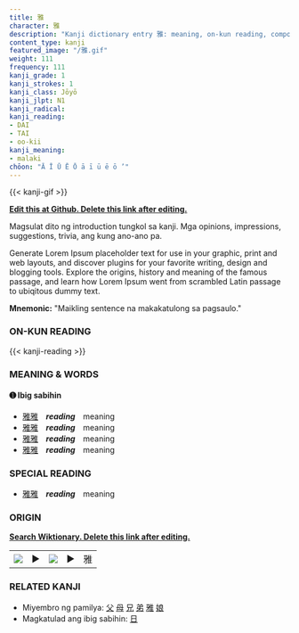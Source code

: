 ```yaml
---
title: 雅
character: 雅
description: "Kanji dictionary entry 雅: meaning, on-kun reading, compounds, origin, related kanji"
content_type: kanji
featured_image: "/雅.gif"
weight: 111
frequency: 111
kanji_grade: 1
kanji_strokes: 1
kanji_class: Jōyō
kanji_jlpt: N1
kanji_radical: 
kanji_reading: 
- DAI
- TAI
- oo-kii
kanji_meaning:
- malaki
chōon: "Ā Ī Ū Ē Ō ā ī ū ē ō ’"
---
```

[//]: # (Don't edit the line below. Kanji animated GIF code is automatically generated.)
{{< kanji-gif >}}

[//]: # (Edit below this line.)

**[Edit this at Github. Delete this link after editing.](https://github.com/tim0g/tim/tree/main/content/kanji/雅/index.md)**

Magsulat dito ng introduction tungkol sa kanji. Mga opinions, impressions, suggestions, trivia, ang kung ano-ano pa.

Generate Lorem Ipsum placeholder text for use in your graphic, print and web layouts, and discover plugins for your favorite writing, design and blogging tools. Explore the origins, history and meaning of the famous passage, and learn how Lorem Ipsum went from scrambled Latin passage to ubiqitous dummy text.
 
**Mnemonic:** "Maikling sentence na makakatulong sa pagsaulo."

### ON-KUN READING

[//]: # (Don't edit the line below. ON-KUN READING code is automatically generated.)
{{< kanji-reading >}}

### MEANING & WORDS

#### ➊ **Ibig sabihin**
  - [雅](../雅)[雅](../雅)　***reading***　meaning
  - [雅](../雅)[雅](../雅)　***reading***　meaning
  - [雅](../雅)[雅](../雅)　***reading***　meaning
  - [雅](../雅)[雅](../雅)　***reading***　meaning

### SPECIAL READING
  - [雅](../雅)[雅](../雅)　***reading***　meaning

### ORIGIN

**[Search Wiktionary. Delete this link after editing.](https://wiktionary.org/wiki/雅)**
<table class="kanji-table"><tr><td>
<img src="60px-雅-bronze.svg.png">
</td><td>▶</td><td>
<img src="60px-雅-oracle.svg.png">
</td><td>▶</td>
<td class="kanji-origin">雅</td>
</tr></table>

### RELATED KANJI
- Miyembro ng pamilya: [父](../父) [母](../母) [兄](../兄) [弟](../弟) [雅](../雅) [娘](../娘)
- Magkatulad ang ibig sabihin: [日](../日)
